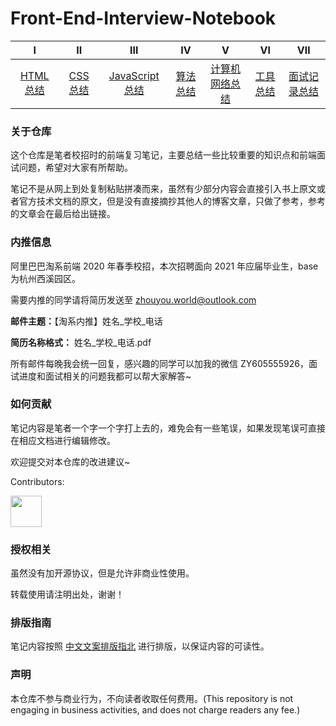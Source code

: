 # Front-End-Interview-Notebook


|               Ⅰ                |                    Ⅱ                     |                   Ⅲ                    |                     Ⅳ                      |                     Ⅴ                      |                   Ⅵ                   |           Ⅶ           |
| :----------------------------: | :--------------------------------------: | :------------------------------------: | :----------------------------------------: | :----------------------------------------: | :-----------------------------------: | :-------------------: |
| [HTML 总结](https://github.com/CavsZhouyou/Front-End-Interview-Notebook/blob/master/Html/Html.md) | [CSS 总结](https://github.com/CavsZhouyou/Front-End-Interview-Notebook/blob/master/Css/Css.md) | [JavaScript 总结](https://github.com/CavsZhouyou/Front-End-Interview-Notebook/blob/master/JavaScript/JavaScript.md)| [算法总结](https://github.com/CavsZhouyou/Front-End-Interview-Notebook/blob/master/%E7%AE%97%E6%B3%95/%E7%AE%97%E6%B3%95.md) |  [计算机网络总结](https://github.com/CavsZhouyou/Front-End-Interview-Notebook/blob/master/%E8%AE%A1%E7%AE%97%E6%9C%BA%E7%BD%91%E7%BB%9C/%E8%AE%A1%E7%AE%97%E6%9C%BA%E7%BD%91%E7%BB%9C.md) | [工具总结](https://github.com/CavsZhouyou/Front-End-Interview-Notebook/blob/master/%E5%B7%A5%E5%85%B7/%E5%B7%A5%E5%85%B7.md) | [面试记录总结](https://github.com/CavsZhouyou/Front-End-Interview-Notebook/blob/master/%E9%9D%A2%E8%AF%95%E8%AE%B0%E5%BD%95/%E9%9D%A2%E8%AF%95%E8%AE%B0%E5%BD%95.md) | 

### 关于仓库

这个仓库是笔者校招时的前端复习笔记，主要总结一些比较重要的知识点和前端面试问题，希望对大家有所帮助。

笔记不是从网上到处复制粘贴拼凑而来，虽然有少部分内容会直接引入书上原文或者官方技术文档的原文，但是没有直接摘抄其他人的博客文章，只做了参考，参考的文章会在最后给出链接。

### 内推信息

阿里巴巴淘系前端 2020 年春季校招，本次招聘面向 2021 年应届毕业生，base 为杭州西溪园区。

需要内推的同学请将简历发送至 zhouyou.world@outlook.com 

**邮件主题：**【淘系内推】姓名_学校_电话

**简历名称格式：** 姓名_学校_电话.pdf

所有邮件每晚我会统一回复，感兴趣的同学可以加我的微信 ZY605555926，面试进度和面试相关的问题我都可以帮大家解答~

### 如何贡献

笔记内容是笔者一个字一个字打上去的，难免会有一些笔误，如果发现笔误可直接在相应文档进行编辑修改。

欢迎提交对本仓库的改进建议~

Contributors: 

<a href="https://github.com/Wscats">
    <img src="https://avatars3.githubusercontent.com/u/17243165?s=400&u=e7e4c2011ce0486f58a53f3dead46e0152833c3f&v=4" width="50px">
</a> 

### 授权相关

虽然没有加开源协议，但是允许非商业性使用。

转载使用请注明出处，谢谢！

### 排版指南

笔记内容按照 [中文文案排版指北](http://mazhuang.org/wiki/chinese-copywriting-guidelines/) 进行排版，以保证内容的可读性。

### 声明

本仓库不参与商业行为，不向读者收取任何费用。(This repository is not engaging in business activities, and does not charge readers any fee.)
